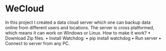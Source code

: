 # WeCloud
In this project I created a data cloud server which one can backup data online from different users and locations.
The server is cross platformed, which means it can work on Windows or Linux.
How to make it work?
• Download Zip files.
• Install Watchdog:
  • pip install watchdog
• Run server
• Connect to server from any PC.
 

